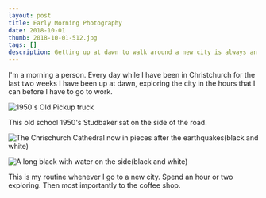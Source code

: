 ```yaml
--- 
layout: post
title: Early Morning Photography
date: 2018-10-01
thumb: 2018-10-01-512.jpg
tags: []
description: Getting up at dawn to walk around a new city is always an adventure
---
```


I'm a morning a person. Every day while I have been in Christchurch for the last two weeks I have been up at dawn, exploring the city in the hours that I can before I have to go to work.

![1950's Old Pickup truck ](/public/images/2018-10-01-1-1024.jpg)

This old school 1950's Studbaker sat on the side of the road.

![The Chrischurch Cathedral now in pieces after the earthquakes(black and white)](/public/images/2018-10-01-2-1024.jpg)

![A long black with water on the side(black and white)](/public/images/2018-10-01-3-1024.jpg)

This is my routine whenever I go to a new city. Spend an hour or two exploring. Then most importantly to the coffee shop.